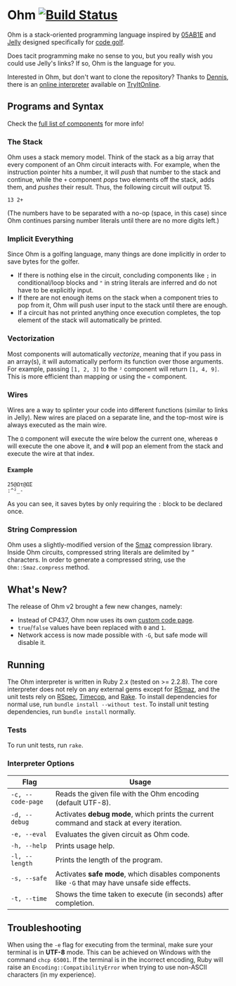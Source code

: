 # Ohm [![Build Status](https://travis-ci.org/nickbclifford/Ohm.svg?branch=master)](https://travis-ci.org/nickbclifford/Ohm)
Ohm is a stack-oriented programming language inspired by [05AB1E](https://github.com/Adriandmen/05AB1E/) and [Jelly](https://github.com/DennisMitchell/jelly) designed specifically for [code golf](https://en.wikipedia.org/wiki/Code_golf).

Does tacit programming make no sense to you, but you really wish you could use Jelly's links? If so, Ohm is the language for you.

Interested in Ohm, but don't want to clone the repository? Thanks to [Dennis](https://github.com/DennisMitchell), there is an [online interpreter](https://tio.run/#ohm2) available on [TryItOnline](https://tio.run/#home).

## Programs and Syntax

Check the [full list of components](https://github.com/nickbclifford/Ohm/blob/master/components.md) for more info!

### The Stack
Ohm uses a stack memory model. Think of the stack as a big array that every component of an Ohm circuit interacts with. For example, when the instruction pointer hits a number, it will *push* that number to the stack and continue, while the `+` component *pops* two elements off the stack, adds them, and *pushes* their result. Thus, the following circuit will output 15.

```
13 2+
```

(The numbers have to be separated with a no-op (space, in this case) since Ohm continues parsing number literals until there are no more digits left.)

### Implicit Everything
Since Ohm is a golfing language, many things are done implicitly in order to save bytes for the golfer.
- If there is nothing else in the circuit, concluding components like `;` in conditional/loop blocks and `"` in string literals are inferred and do not have to be explicitly input.
- If there are not enough items on the stack when a component tries to pop from it, Ohm will push user input to the stack until there are enough.
- If a circuit has not printed anything once execution completes, the top element of the stack will automatically be printed.

### Vectorization
Most components will automatically *vectorize*, meaning that if you pass in an array(s), it will automatically perform its function over those arguments. For example, passing `[1, 2, 3]` to the `²` component will return `[1, 4, 9]`. This is more efficient than mapping or using the `«` component.

### Wires
Wires are a way to splinter your code into different functions (similar to links in Jelly). New wires are placed on a separate line, and the top-most wire is always executed as the main wire.

The `Ω` component will execute the wire below the current one, whereas `Θ` will execute the one above it, and `Φ` will pop an element from the stack and execute the wire at that index.

#### Example
```
25@Ωτ@ΩΣ
:^²_-
```

As you can see, it saves bytes by only requiring the `:` block to be declared once.

### String Compression
Ohm uses a slightly-modified version of the [Smaz](https://github.com/antirez/smaz) compression library. Inside Ohm circuits, compressed string literals are delimited by `”` characters. In order to generate a compressed string, use the `Ohm::Smaz.compress` method.

## What's New?
The release of Ohm v2 brought a few new changes, namely:
- Instead of CP437, Ohm now uses its own [custom code page](https://github.com/nickbclifford/Ohm/blob/master/code_page.md).
- `true`/`false` values have been replaced with `0` and `1`.
- Network access is now made possible with `·G`, but safe mode will disable it.

## Running
The Ohm interpreter is written in Ruby 2.x (tested on >= 2.2.8). The core interpreter does not rely on any external gems except for [RSmaz](https://github.com/peterc/rsmaz), and the unit tests rely on [RSpec](http://rspec.info/), [Timecop](https://github.com/travisjeffery/timecop), and [Rake](https://github.com/ruby/rake). To install dependencies for normal use, run `bundle install --without test`. To install unit testing dependencies, run `bundle install` normally.

### Tests
To run unit tests, run `rake`.

### Interpreter Options
|Flag|Usage|
|----|-----|
|`-c, --code-page`|Reads the given file with the Ohm encoding (default UTF-8).|
|`-d, --debug`|Activates **debug mode**, which prints the current command and stack at every iteration.|
|`-e, --eval`|Evaluates the given circuit as Ohm code.|
|`-h, --help`|Prints usage help.|
|`-l, --length`|Prints the length of the program.|
|`-s, --safe`|Activates **safe mode**, which disables components like `·G` that may have unsafe side effects.|
|`-t, --time`|Shows the time taken to execute (in seconds) after completion.|

## Troubleshooting
When using the `-e` flag for executing from the terminal, make sure your terminal is in **UTF-8** mode. This can be achieved on Windows with the command `chcp 65001`. If the terminal is in the incorrect encoding, Ruby will raise an `Encoding::CompatibilityError` when trying to use non-ASCII characters (in my experience).
